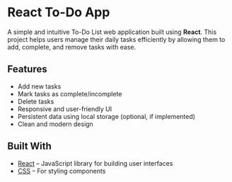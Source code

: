 # React To-Do App

A simple and intuitive To-Do List web application built using **React**. This project helps users manage their daily tasks efficiently by allowing them to add, complete, and remove tasks with ease.

## Features

- Add new tasks
- Mark tasks as complete/incomplete
- Delete tasks
- Responsive and user-friendly UI
- Persistent data using local storage (optional, if implemented)
- Clean and modern design

## Built With

- [React](https://reactjs.org/) – JavaScript library for building user interfaces
- [CSS](https://developer.mozilla.org/en-US/docs/Web/CSS) – For styling components
